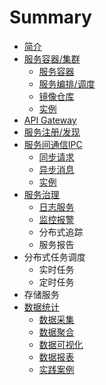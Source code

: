# Summary

* [简介](README.md)
* [服务容器/集群](docker.md)
  * [服务容器](docker/docker.md)
  * [服务编排/调度](docker/swarm.md)
  * [镜像仓库](docker/dockerhub.md)
  * [实例](docker/example.md)
* [API Gateway](api-gateway.md)
* [服务注册/发现](consul.md)
* [服务间通信IPC](ipc.md)
  * [同步请求](ipc/rest.md)
  * [异步消息](ipc/mq.md)
  * [实例](ipc/example.md)
* [服务治理](服务治理.md)
  * [日志服务](log/日志服务.md)
  * [监控报警](log/监控报警.md)
  * 分布式追踪
  * 服务报告
* 分布式任务调度
  * 实时任务
  * 定时任务
* 存储服务
* [数据统计](数据统计.md)
  * [数据采集](stat/数据采集.md)
  * [数据聚合](stat/数据聚合.md)
  * [数据可视化](stat/数据可视化.md)
  * [数据报表](stat/数据报表.md)
  * [实践案例](stat/example.md)



